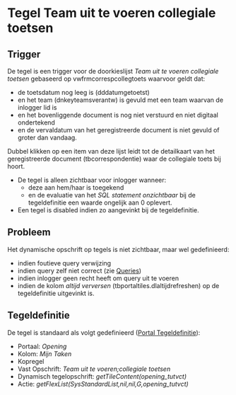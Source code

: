 # Tegel Team uit te voeren collegiale toetsen

## Trigger

De tegel is een trigger voor de doorkieslijst _Team uit te voeren collegiale toetsen_ gebaseerd op vwfrmcorrespcollegtoets waarvoor geldt dat:

- de toetsdatum nog leeg is (dddatumgetoetst)
- en het team (dnkeyteamsverantw) is gevuld met een team waarvan de inlogger lid is
- en het bovenliggende document is nog niet verstuurd en niet digitaal ondertekend
- en de vervaldatum van het geregistreerde document is niet gevuld of groter dan vandaag.

Dubbel klikken op een item van deze lijst leidt tot de detailkaart van het geregistreerde document (tbcorrespondentie) waar de collegiale toets bij hoort.

- De tegel is alleen zichtbaar voor inlogger wanneer:
  - deze aan hem/haar is toegekend
  - en de evaluatie van het _SQL statement onzichtbaar_ bij de tegeldefinitie een waarde ongelijk aan 0 oplevert.
- Een tegel is disabled indien zo aangevinkt bij de tegeldefinitie.

## Probleem

Het dynamische opschrift op tegels is niet zichtbaar, maar wel gedefinieerd:

- indien foutieve query verwijzing
- indien query zelf niet correct (zie [Queries](/docs/instellen_inrichten/queries.md))
- indien inlogger geen recht heeft om query uit te voeren
- indien de kolom _altijd verversen_ (tbportaltiles.dlaltijdrefreshen) op de tegeldefinitie uitgevinkt is.

## Tegeldefinitie

De tegel is standaard als volgt gedefinieerd ([Portal Tegeldefinitie](/docs/instellen_inrichten/portaldefinitie/portal_tegel.md)):

- Portaal: _Opening_
- Kolom: _Mijn Taken_
- Kopregel
- Vast Opschrift: _Team uit te voeren;collegiale toetsen_
- Dynamisch tegelopschrift: _getTileContent(opening_tutvct)_
- Actie: _getFlexList(SysStandardList,nil,nil,G,opening_tutvct)_
